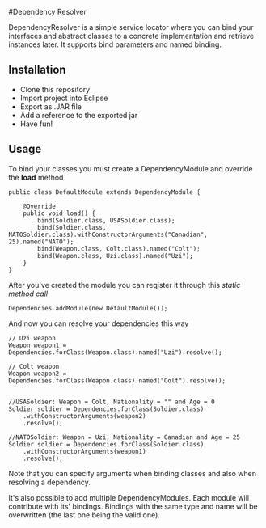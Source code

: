 #Dependency Resolver

DependencyResolver is a simple service locator where you can bind your interfaces and abstract classes to a concrete implementation and retrieve instances later. It supports bind parameters and named binding.

## Installation

- Clone this repository
- Import project into Eclipse
- Export as .JAR file
- Add a reference to the exported jar
- Have fun!

## Usage
To bind your classes you must create a DependencyModule and override the **load** method
    
    public class DefaultModule extends DependencyModule {
        
        @Override
        public void load() {
            bind(Soldier.class, USASoldier.class);
            bind(Soldier.class, NATOSoldier.class).withConstructorArguments("Canadian", 25).named("NATO");
            bind(Weapon.class, Colt.class).named("Colt");
            bind(Weapon.class, Uzi.class).named("Uzi");
        }
    }
    
After you've created the module you can register it through this *static method call*
    
    Dependencies.addModule(new DefaultModule());
    
And now you can resolve your dependencies this way
    
    // Uzi weapon
    Weapon weapon1 = Dependencies.forClass(Weapon.class).named("Uzi").resolve();
    
    // Colt weapon
    Weapon weapon2 = Dependencies.forClass(Weapon.class).named("Colt").resolve();
    
    
    //USASoldier: Weapon = Colt, Nationality = "" and Age = 0
    Soldier soldier = Dependencies.forClass(Soldier.class)
        .withConstructorArguments(weapon2)
        .resolve();
    
    //NATOSoldier: Weapon = Uzi, Nationality = Canadian and Age = 25
    Soldier soldier = Dependencies.forClass(Soldier.class)
        .withConstructorArguments(weapon1)
        .resolve();
        
Note that you can specify arguments when binding classes and also when resolving a dependency. 

It's also possible to add multiple DependencyModules. Each module will contribute with its' bindings. Bindings with the same type and name will be overwritten (the last one being the valid one).